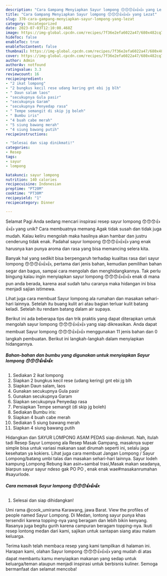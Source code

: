 ```yaml
---
description: "Cara Gampang Menyiapkan Sayur lompong 😙😙😙👍👍👍 yang Lezat"
title: "Cara Gampang Menyiapkan Sayur lompong 😙😙😙👍👍👍 yang Lezat"
slug: 370-cara-gampang-menyiapkan-sayur-lompong-yang-lezat
category: Uncategorized
date: 2023-07-03T12:10:08.468Z
image: https://img-global.cpcdn.com/recipes/7f36e2efa6022a47/680x482cq70/sayur-lompong-foto-resep-utama.jpg
hideToc: false
enableToc: true
enableTocContent: false
thumbnail: https://img-global.cpcdn.com/recipes/7f36e2efa6022a47/680x482cq70/sayur-lompong-foto-resep-utama.jpg
cover: https://img-global.cpcdn.com/recipes/7f36e2efa6022a47/680x482cq70/sayur-lompong-foto-resep-utama.jpg
author: Admin
authorAv: notfound
ratingvalue: 3.3
reviewcount: 16
recipeingredient:
- "2 ikat lompong"
- "2 bungkus kecil rese udang kering gnt ebi jg blh"
- " Daun salam laos"
- "secukupnya Gula pasir"
- "secukupnya Garam"
- "secukupnya Penyedap rasa"
- " Tempe semangit di skip jg boleh"
- " Bumbu iris"
- "4 buah cabe merah"
- "5 siung bawang merah"
- "4 siung bawang putih"
recipeinstructions:

- "Selesai dan siap dinikmati!"
categories:
- Resep
tags:
- sayur
- lompong

katakunci: sayur lompong 
nutrition: 140 calories
recipecuisine: Indonesian
preptime: "PT20M"
cooktime: "PT30M"
recipeyield: "1"
recipecategory: Dinner

---
```



Selamat Pagi Anda sedang mencari inspirasi resep sayur lompong 😙😙😙👍👍👍 yang unik? Cara membuatnya memang Agak tidak susah dan tidak juga mudah. Kalau keliru mengolah maka hasilnya akan hambar dan justru cenderung tidak enak. Padahal sayur lompong 😙😙😙👍👍👍 yang enak harusnya kan punya aroma dan rasa yang bisa memancing selera kita.


Banyak hal yang sedikit bisa berpengaruh terhadap kualitas rasa dari sayur lompong 😙😙😙👍👍👍, pertama dari jenis bahan, kemudian pemilihan bahan segar dan bagus, sampai cara mengolah dan menghidangkannya. Tak perlu bingung kalau ingin menyiapkan sayur lompong 😙😙😙👍👍👍 enak di mana pun anda berada, karena asal sudah tahu caranya maka hidangan ini bisa menjadi sajian istimewa.

Lihat juga cara membuat Sayur lompong ala rumahan dan masakan sehari-hari lainnya. Setelah itu buang kulit ari atau bagian terluar kulit batang keladi. Setelah itu rendam batang dalam air supaya.


Berikut ini ada beberapa tips dan trik praktis yang dapat diterapkan untuk mengolah sayur lompong 😙😙😙👍👍👍 yang siap dikreasikan. Anda dapat membuat Sayur lompong 😙😙😙👍👍👍 menggunakan 11 jenis bahan dan 0 langkah pembuatan. Berikut ini langkah-langkah dalam menyiapkan hidangannya.

<!--inarticleads1-->

##### Bahan-bahan dan bumbu yang digunakan untuk menyiapkan Sayur lompong 😙😙😙👍👍👍:

1. Sediakan 2 ikat lompong
1. Siapkan 2 bungkus kecil rese (udang kering) gnt ebi jg blh
1. Siapkan  Daun salam, laos
1. Gunakan secukupnya Gula pasir
1. Gunakan secukupnya Garam
1. Siapkan secukupnya Penyedap rasa
1. Persiapkan  Tempe semangit (di skip jg boleh)
1. Sediakan  Bumbu iris:
1. Siapkan 4 buah cabe merah
1. Sediakan 5 siung bawang merah
1. Siapkan 4 siung bawang putih


Hidangkan dan SAYUR LOMPONG ASAM PEDAS siap dinikmati. Nah, itulah tadi Resep Sayur Lompong ala Resep Masak Gampang, masaknya super simple bisa untuk variasi makanan saat dirumah seperti ini, selalu jaga kesehatan ya kokiers. Lihat juga cara membuat Jangan Lompong / Sayur Lompong/batang umbi talas dan masakan sehari-hari lainnya. Sayur lodeh kampung Lompong Rebung ikan asin+sambal trasi,Masak makan seadanya, biarpun sayur sayur ndeso gak PO PO , enak enak wae#masakanrumahan #sayurlode. 

<!--inarticleads2-->

##### Cara memasak Sayur lompong 😙😙😙👍👍👍:


1. Selesai dan siap dihidangkan!

Umi rama @cook_umirama Karawang, jawa Barat. View the profiles of people named Sayur Lompong. Di Medan, lontong sayur punya khas tersendiri karena topping-nya yang beragam dan lebih bikin kenyang. Rasanya juga begitu gurih karena campuran beragam topping-nya. Ikuti resep lontong medan dari kami, sajikan untuk santapan siang atau malam keluarga. 

Terima kasih telah membaca resep yang kami tampilkan di halaman ini. Harapan kami, olahan Sayur lompong 😙😙😙👍👍👍 yang mudah di atas dapat membantu kamu menyiapkan makanan yang sedap untuk keluarga/teman ataupun menjadi inspirasi untuk berbisnis kuliner. Semoga bermanfaat dan selamat mencoba!
